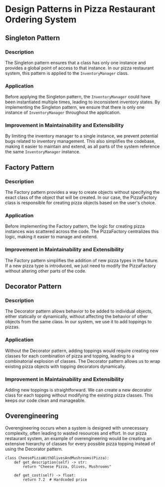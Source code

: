 # Design Patterns in Pizza Restaurant Ordering System

## Singleton Pattern
### Description
The Singleton pattern ensures that a class has only one instance and provides a global point of access to that instance. In our pizza restaurant system, this pattern is applied to the `InventoryManager` class.

### Application
Before applying the Singleton pattern, the `InventoryManager` could have been instantiated multiple times, leading to inconsistent inventory states. By implementing the Singleton pattern, we ensure that there is only one instance of `InventoryManager` throughout the application.

### Improvement in Maintainability and Extensibility
By limiting the inventory manager to a single instance, we prevent potential bugs related to inventory management. This also simplifies the codebase, making it easier to maintain and extend, as all parts of the system reference the same `InventoryManager` instance.

## Factory Pattern
### Description
The Factory pattern provides a way to create objects without specifying the exact class of the object that will be created. In our case, the PizzaFactory class is responsible for creating pizza objects based on the user's choice.

### Application
Before implementing the Factory pattern, the logic for creating pizza instances was scattered across the code. The PizzaFactory centralizes this logic, making it easier to manage and extend.

### Improvement in Maintainability and Extensibility
The Factory pattern simplifies the addition of new pizza types in the future. If a new pizza type is introduced, we just need to modify the PizzaFactory without altering other parts of the code.

## Decorator Pattern
### Description
The Decorator pattern allows behavior to be added to individual objects, either statically or dynamically, without affecting the behavior of other objects from the same class. In our system, we use it to add toppings to pizzas.

### Application
Without the Decorator pattern, adding toppings would require creating new classes for each combination of pizza and topping, leading to a combinatorial explosion of classes. The Decorator pattern allows us to wrap existing pizza objects with topping decorators dynamically.

### Improvement in Maintainability and Extensibility
Adding new toppings is straightforward. We can create a new decorator class for each topping without modifying the existing pizza classes. This keeps our code clean and manageable.

## Overengineering
Overengineering occurs when a system is designed with unnecessary complexity, often leading to wasted resources and effort. In our pizza restaurant system, an example of overengineering would be creating an extensive hierarchy of classes for every possible pizza topping instead of using the Decorator pattern.

```
class CheesePizzaWithOlivesAndMushrooms(Pizza):
    def get_description(self) -> str:
        return "Cheese Pizza, Olives, Mushrooms"
    
    def get_cost(self) -> float:
        return 7.2  # Hardcoded price
```

